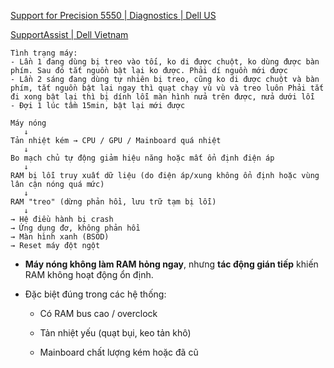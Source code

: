 [Support for Precision 5550 | Diagnostics | Dell US](https://www.dell.com/support/product-details/en-us/servicetag/0-RWVqRnRCem11bHJteGpUb2t4QnBBZz090/diagnose/FKJ6M637F64D73E1E414C0BAFF19385ED659953)

[SupportAssist | Dell Vietnam](https://www.dell.com/support/contents/en-vn/Category/product-support/self-support-knowledgebase/software-and-downloads/support-assist/?msockid=1079671ed9c36acf2ca272f6d8a56b90)

```
Tình trạng máy: 
- Lần 1 đang dùng bị treo vào tối, ko di được chuột, ko dùng được bàn phím. Sau đó tắt nguồn bật lại ko được. Phải dí nguồn mới được 
- Lần 2 sáng đang dùng tự nhiên bị treo, cũng ko di được chuột và bàn phím, tắt nguồn bật lại ngay thì quạt chạy vù vù và treo luôn Phải tắt đi xong bật lại thì bị dính lỗi màn hình nửa trên được, nửa dưới lỗi 
- Đợi 1 lúc tầm 15min, bật lại mới được
```

```
Máy nóng
   ↓
Tản nhiệt kém → CPU / GPU / Mainboard quá nhiệt
   ↓
Bo mạch chủ tự động giảm hiệu năng hoặc mất ổn định điện áp
   ↓
RAM bị lỗi truy xuất dữ liệu (do điện áp/xung không ổn định hoặc vùng lân cận nóng quá mức)
   ↓
RAM "treo" (dừng phản hồi, lưu trữ tạm bị lỗi)
   ↓
→ Hệ điều hành bị crash
→ Ứng dụng đơ, không phản hồi
→ Màn hình xanh (BSOD)
→ Reset máy đột ngột
```

- **Máy nóng không làm RAM hỏng ngay**, nhưng **tác động gián tiếp** khiến RAM không hoạt động ổn định.
    
- Đặc biệt đúng trong các hệ thống:
    
    - Có RAM bus cao / overclock
        
    - Tản nhiệt yếu (quạt bụi, keo tản khô)
        
    - Mainboard chất lượng kém hoặc đã cũ